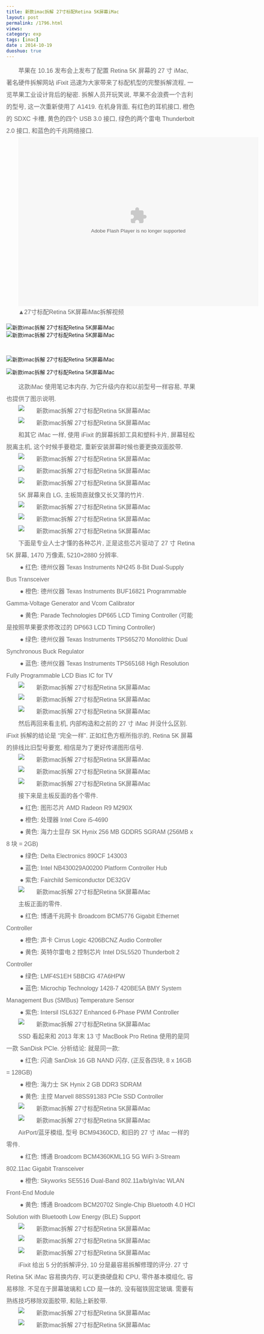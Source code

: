 ```yaml
---
title: 新款imac拆解 27寸标配Retina 5K屏幕iMac
layout: post
permalink: /1796.html
views:
category: exp
tags: [imac]
date : 2014-10-19
duoshuo: true
---
```

<p style="margin: 0px; padding: 0px; color: #666666; font-family: 微软雅黑, arial, helvetica, sans-serif; font-size: 16px; line-height: 32px; text-indent: 32px;">
  苹果在 10.16 发布会上发布了配置 Retina 5K 屏幕的 27 寸 iMac, 著名硬件拆解网站 iFixit 迅速为大家带来了标配机型的完整拆解流程, 一览苹果工业设计背后的秘密. 拆解人员开玩笑说, 苹果不会浪费一个吉利的型号, 这一次重新使用了 A1419. 在机身背面, 有红色的耳机接口, 橙色的 SDXC 卡槽, 黄色的四个 USB 3.0 接口, 绿色的两个雷电 Thunderbolt 2.0 接口, 和蓝色的千兆网络接口.
</p>

<p style="margin: 0px; padding: 0px; color: #666666; font-family: 微软雅黑, arial, helvetica, sans-serif; font-size: 16px; line-height: 32px; text-indent: 32px;">
  <embed src="http://share.vrs.sohu.com/my/v.swf&topBar=1&id=75164459&autoplay=false" type="application/x-shockwave-flash" width="640" height="450">
  </embed>
</p>

<p style="margin: 0px; padding: 0px; color: #666666; font-family: 微软雅黑, arial, helvetica, sans-serif; font-size: 16px; line-height: 32px; text-indent: 32px;">
  ▲27寸标配Retina 5K屏幕iMac拆解视频
</p>

![新款imac拆解 27寸标配Retina 5K屏幕iMac][1]![新款imac拆解 27寸标配Retina 5K屏幕iMac][2]

&nbsp;

![新款imac拆解 27寸标配Retina 5K屏幕iMac][3]

![新款imac拆解 27寸标配Retina 5K屏幕iMac][4]

<p style="margin: 0px; padding: 0px; color: #666666; font-family: 微软雅黑, arial, helvetica, sans-serif; font-size: 16px; line-height: 32px; text-indent: 32px;">
  这款iMac 使用笔记本内存, 为它升级内存和以前型号一样容易, 苹果也提供了图示说明.
</p>

<p style="margin: 0px; padding: 0px; color: #666666; font-family: 微软雅黑, arial, helvetica, sans-serif; font-size: 16px; line-height: 32px; text-indent: 32px;">
  <img src="/wp-content/uploads/sinapicv2-backup/1796-ww4-large-005V4vEUjw1env0au9do7j30gg0ccdgh.jpg" alt="新款imac拆解 27寸标配Retina 5K屏幕iMac" />
</p>

<p style="margin: 0px; padding: 0px; color: #666666; font-family: 微软雅黑, arial, helvetica, sans-serif; font-size: 16px; line-height: 32px; text-indent: 32px;">
  <img src="/wp-content/uploads/sinapicv2-backup/1796-ww1-large-005V4vEUjw1env0b3wcntj30gg0ccabb.jpg" alt="新款imac拆解 27寸标配Retina 5K屏幕iMac" />
</p>

<p style="margin: 0px; padding: 0px; color: #666666; font-family: 微软雅黑, arial, helvetica, sans-serif; font-size: 16px; line-height: 32px; text-indent: 32px;">
  和其它 iMac 一样, 使用 iFixit 的屏幕拆卸工具和塑料卡片, 屏幕轻松脱离主机, 这个时候手要稳定, 重新安装屏幕时候也要更换双面胶带.
</p>

<p style="margin: 0px; padding: 0px; color: #666666; font-family: 微软雅黑, arial, helvetica, sans-serif; font-size: 16px; line-height: 32px; text-indent: 32px;">
  <img src="/wp-content/uploads/sinapicv2-backup/1796-ww2-large-005V4vEUjw1env0bfef5qj30gg0ccmxv.jpg" alt="新款imac拆解 27寸标配Retina 5K屏幕iMac" />
</p>

<p style="margin: 0px; padding: 0px; color: #666666; font-family: 微软雅黑, arial, helvetica, sans-serif; font-size: 16px; line-height: 32px; text-indent: 32px;">
  <img src="/wp-content/uploads/sinapicv2-backup/1796-ww3-large-005V4vEUjw1env0bk5oc1j30gg0ccwf0.jpg" alt="新款imac拆解 27寸标配Retina 5K屏幕iMac" />
</p>

<p style="margin: 0px; padding: 0px; color: #666666; font-family: 微软雅黑, arial, helvetica, sans-serif; font-size: 16px; line-height: 32px; text-indent: 32px;">
  <img src="/wp-content/uploads/sinapicv2-backup/1796-ww4-large-005V4vEUjw1env0bqrmrhj30gg0ccwfl.jpg" alt="新款imac拆解 27寸标配Retina 5K屏幕iMac" />
</p>

<p style="margin: 0px; padding: 0px; color: #666666; font-family: 微软雅黑, arial, helvetica, sans-serif; font-size: 16px; line-height: 32px; text-indent: 32px;">
  5K 屏幕来自 LG, 主板简直就像又长又薄的竹片.
</p>

<p style="margin: 0px; padding: 0px; color: #666666; font-family: 微软雅黑, arial, helvetica, sans-serif; font-size: 16px; line-height: 32px; text-indent: 32px;">
  <img src="/wp-content/uploads/sinapicv2-backup/1796-ww2-large-005V4vEUjw1env0c2y7xrj30gg0ccab7.jpg" alt="新款imac拆解 27寸标配Retina 5K屏幕iMac" />
</p>

<p style="margin: 0px; padding: 0px; color: #666666; font-family: 微软雅黑, arial, helvetica, sans-serif; font-size: 16px; line-height: 32px; text-indent: 32px;">
  <img src="/wp-content/uploads/sinapicv2-backup/1796-ww2-large-005V4vEUjw1env0cb1hm4j30gg0ccdha.jpg" alt="新款imac拆解 27寸标配Retina 5K屏幕iMac" />
</p>

<p style="margin: 0px; padding: 0px; color: #666666; font-family: 微软雅黑, arial, helvetica, sans-serif; font-size: 16px; line-height: 32px; text-indent: 32px;">
  <img src="/wp-content/uploads/sinapicv2-backup/1796-ww4-large-005V4vEUjw1env0cgomfyj30gg0cc3zg.jpg" alt="新款imac拆解 27寸标配Retina 5K屏幕iMac" />
</p>

<p style="margin: 0px; padding: 0px; color: #666666; font-family: 微软雅黑, arial, helvetica, sans-serif; font-size: 16px; line-height: 32px; text-indent: 32px;">
  下面是专业人士才懂的各种芯片, 正是这些芯片驱动了 27 寸 Retina 5K 屏幕, 1470 万像素, 5210&#215;2880 分辨率.
</p>

<p style="margin: 0px; padding: 0px; color: #666666; font-family: 微软雅黑, arial, helvetica, sans-serif; font-size: 16px; line-height: 32px; text-indent: 32px;">
   ● 红色: 德州仪器 Texas Instruments NH245 8-Bit Dual-Supply Bus Transceiver
</p>

<p style="margin: 0px; padding: 0px; color: #666666; font-family: 微软雅黑, arial, helvetica, sans-serif; font-size: 16px; line-height: 32px; text-indent: 32px;">
   ● 橙色: 德州仪器 Texas Instruments BUF16821 Programmable Gamma-Voltage Generator and Vcom Calibrator
</p>

<p style="margin: 0px; padding: 0px; color: #666666; font-family: 微软雅黑, arial, helvetica, sans-serif; font-size: 16px; line-height: 32px; text-indent: 32px;">
   ● 黄色: Parade Technologies DP665 LCD Timing Controller (可能是按照苹果要求修改过的 DP663 LCD Timing Controller)
</p>

<p style="margin: 0px; padding: 0px; color: #666666; font-family: 微软雅黑, arial, helvetica, sans-serif; font-size: 16px; line-height: 32px; text-indent: 32px;">
   ● 绿色: 德州仪器 Texas Instruments TPS65270 Monolithic Dual Synchronous Buck Regulator
</p>

<p style="margin: 0px; padding: 0px; color: #666666; font-family: 微软雅黑, arial, helvetica, sans-serif; font-size: 16px; line-height: 32px; text-indent: 32px;">
   ● 蓝色: 德州仪器 Texas Instruments TPS65168 High Resolution Fully Programmable LCD Bias IC for TV
</p>

<p style="margin: 0px; padding: 0px; color: #666666; font-family: 微软雅黑, arial, helvetica, sans-serif; font-size: 16px; line-height: 32px; text-indent: 32px;">
  <img src="/wp-content/uploads/sinapicv2-backup/1796-ww1-large-005V4vEUjw1env0ektesyj30gg0ccac0.jpg" alt="新款imac拆解 27寸标配Retina 5K屏幕iMac" />
</p>

<p style="margin: 0px; padding: 0px; color: #666666; font-family: 微软雅黑, arial, helvetica, sans-serif; font-size: 16px; line-height: 32px; text-indent: 32px;">
  <img src="/wp-content/uploads/sinapicv2-backup/1796-ww3-large-005V4vEUjw1env0ft2gfgj30gg0ccgni.jpg" alt="新款imac拆解 27寸标配Retina 5K屏幕iMac" />
</p>

<p style="margin: 0px; padding: 0px; color: #666666; font-family: 微软雅黑, arial, helvetica, sans-serif; font-size: 16px; line-height: 32px; text-indent: 32px;">
  <img src="/wp-content/uploads/sinapicv2-backup/1796-ww3-large-005V4vEUjw1env0glcb85j30gg0ccmz0.jpg" alt="新款imac拆解 27寸标配Retina 5K屏幕iMac" />
</p>

<p style="margin: 0px; padding: 0px; color: #666666; font-family: 微软雅黑, arial, helvetica, sans-serif; font-size: 16px; line-height: 32px; text-indent: 32px;">
  然后再回来看主机, 内部构造和之前的 27 寸 iMac 并没什么区别. iFixit 拆解的结论是 &#8220;完全一样&#8221;. 正如红色方框所指示的, Retina 5K 屏幕的排线比旧型号要宽, 相信是为了更好传递图形信号.
</p>

<p style="margin: 0px; padding: 0px; color: #666666; font-family: 微软雅黑, arial, helvetica, sans-serif; font-size: 16px; line-height: 32px; text-indent: 32px;">
  <img src="/wp-content/uploads/sinapicv2-backup/1796-ww4-large-005V4vEUjw1env0ho8mawj30gg0cc0ua.jpg" alt="新款imac拆解 27寸标配Retina 5K屏幕iMac" />
</p>

<p style="margin: 0px; padding: 0px; color: #666666; font-family: 微软雅黑, arial, helvetica, sans-serif; font-size: 16px; line-height: 32px; text-indent: 32px;">
  <img src="/wp-content/uploads/sinapicv2-backup/1796-ww2-large-005V4vEUjw1env0hxfp3bj30gg0cc75v.jpg" alt="新款imac拆解 27寸标配Retina 5K屏幕iMac" />
</p>

<p style="margin: 0px; padding: 0px; color: #666666; font-family: 微软雅黑, arial, helvetica, sans-serif; font-size: 16px; line-height: 32px; text-indent: 32px;">
  <img src="/wp-content/uploads/sinapicv2-backup/1796-ww2-large-005V4vEUjw1env0i4g4z7j30gg0cctab.jpg" alt="新款imac拆解 27寸标配Retina 5K屏幕iMac" />
</p>

<p style="margin: 0px; padding: 0px; color: #666666; font-family: 微软雅黑, arial, helvetica, sans-serif; font-size: 16px; line-height: 32px; text-indent: 32px;">
  接下来是主板反面的各个零件.
</p>

<p style="margin: 0px; padding: 0px; color: #666666; font-family: 微软雅黑, arial, helvetica, sans-serif; font-size: 16px; line-height: 32px; text-indent: 32px;">
   ● 红色: 图形芯片 AMD Radeon R9 M290X
</p>

<p style="margin: 0px; padding: 0px; color: #666666; font-family: 微软雅黑, arial, helvetica, sans-serif; font-size: 16px; line-height: 32px; text-indent: 32px;">
   ● 橙色: 处理器 Intel Core i5-4690
</p>

<p style="margin: 0px; padding: 0px; color: #666666; font-family: 微软雅黑, arial, helvetica, sans-serif; font-size: 16px; line-height: 32px; text-indent: 32px;">
   ● 黄色: 海力士显存 SK Hynix 256 MB GDDR5 SGRAM (256MB x 8 块 = 2GB)
</p>

<p style="margin: 0px; padding: 0px; color: #666666; font-family: 微软雅黑, arial, helvetica, sans-serif; font-size: 16px; line-height: 32px; text-indent: 32px;">
   ● 绿色: Delta Electronics 890CF 143003
</p>

<p style="margin: 0px; padding: 0px; color: #666666; font-family: 微软雅黑, arial, helvetica, sans-serif; font-size: 16px; line-height: 32px; text-indent: 32px;">
   ● 蓝色: Intel NB430029A00200 Platform Controller Hub
</p>

<p style="margin: 0px; padding: 0px; color: #666666; font-family: 微软雅黑, arial, helvetica, sans-serif; font-size: 16px; line-height: 32px; text-indent: 32px;">
   ● 紫色: Fairchild Semiconductor DE32GV
</p>

<p style="margin: 0px; padding: 0px; color: #666666; font-family: 微软雅黑, arial, helvetica, sans-serif; font-size: 16px; line-height: 32px; text-indent: 32px;">
  <img src="/wp-content/uploads/sinapicv2-backup/1796-ww3-large-005V4vEUjw1env0id7swoj30gg0ccgnz.jpg" alt="新款imac拆解 27寸标配Retina 5K屏幕iMac" />
</p>

<p style="margin: 0px; padding: 0px; color: #666666; font-family: 微软雅黑, arial, helvetica, sans-serif; font-size: 16px; line-height: 32px; text-indent: 32px;">
  主板正面的零件.
</p>

<p style="margin: 0px; padding: 0px; color: #666666; font-family: 微软雅黑, arial, helvetica, sans-serif; font-size: 16px; line-height: 32px; text-indent: 32px;">
   ● 红色: 博通千兆网卡 Broadcom BCM5776 Gigabit Ethernet Controller
</p>

<p style="margin: 0px; padding: 0px; color: #666666; font-family: 微软雅黑, arial, helvetica, sans-serif; font-size: 16px; line-height: 32px; text-indent: 32px;">
   ● 橙色: 声卡 Cirrus Logic 4206BCNZ Audio Controller
</p>

<p style="margin: 0px; padding: 0px; color: #666666; font-family: 微软雅黑, arial, helvetica, sans-serif; font-size: 16px; line-height: 32px; text-indent: 32px;">
   ● 黄色: 英特尔雷电 2 控制芯片 Intel DSL5520 Thunderbolt 2 Controller
</p>

<p style="margin: 0px; padding: 0px; color: #666666; font-family: 微软雅黑, arial, helvetica, sans-serif; font-size: 16px; line-height: 32px; text-indent: 32px;">
   ● 绿色: LMF4S1EH 5BBCIG 47A6HPW
</p>

<p style="margin: 0px; padding: 0px; color: #666666; font-family: 微软雅黑, arial, helvetica, sans-serif; font-size: 16px; line-height: 32px; text-indent: 32px;">
   ● 蓝色: Microchip Technology 1428-7 420BE5A BMY System Management Bus (SMBus) Temperature Sensor
</p>

<p style="margin: 0px; padding: 0px; color: #666666; font-family: 微软雅黑, arial, helvetica, sans-serif; font-size: 16px; line-height: 32px; text-indent: 32px;">
   ● 紫色: Intersil ISL6327 Enhanced 6-Phase PWM Controller
</p>

<p style="margin: 0px; padding: 0px; color: #666666; font-family: 微软雅黑, arial, helvetica, sans-serif; font-size: 16px; line-height: 32px; text-indent: 32px;">
  <img src="/wp-content/uploads/sinapicv2-backup/1796-ww1-large-005V4vEUjw1env0ime7b5j30gg0ccmzk.jpg" alt="新款imac拆解 27寸标配Retina 5K屏幕iMac" />
</p>

<p style="margin: 0px; padding: 0px; color: #666666; font-family: 微软雅黑, arial, helvetica, sans-serif; font-size: 16px; line-height: 32px; text-indent: 32px;">
  SSD 看起来和 2013 年末 13 寸 MacBook Pro Retina 使用的是同一款 SanDisk PCIe. 分析结论: 就是同一款:
</p>

<p style="margin: 0px; padding: 0px; color: #666666; font-family: 微软雅黑, arial, helvetica, sans-serif; font-size: 16px; line-height: 32px; text-indent: 32px;">
   ● 红色: 闪迪 SanDisk 16 GB NAND 闪存, (正反各四块, 8 x 16GB = 128GB)
</p>

<p style="margin: 0px; padding: 0px; color: #666666; font-family: 微软雅黑, arial, helvetica, sans-serif; font-size: 16px; line-height: 32px; text-indent: 32px;">
   ● 橙色: 海力士 SK Hynix 2 GB DDR3 SDRAM
</p>

<p style="margin: 0px; padding: 0px; color: #666666; font-family: 微软雅黑, arial, helvetica, sans-serif; font-size: 16px; line-height: 32px; text-indent: 32px;">
   ● 黄色: 主控 Marvell 88SS91383 PCIe SSD Controller
</p>

<p style="margin: 0px; padding: 0px; color: #666666; font-family: 微软雅黑, arial, helvetica, sans-serif; font-size: 16px; line-height: 32px; text-indent: 32px;">
  <img src="/wp-content/uploads/sinapicv2-backup/1796-ww3-large-005V4vEUjw1env0iuu8duj30gg0ccgmg.jpg" alt="新款imac拆解 27寸标配Retina 5K屏幕iMac" />
</p>

<p style="margin: 0px; padding: 0px; color: #666666; font-family: 微软雅黑, arial, helvetica, sans-serif; font-size: 16px; line-height: 32px; text-indent: 32px;">
  <img src="/wp-content/uploads/sinapicv2-backup/1796-ww4-large-005V4vEUjw1env0j00hx8j30gg0ccaap.jpg" alt="新款imac拆解 27寸标配Retina 5K屏幕iMac" />
</p>

<p style="margin: 0px; padding: 0px; color: #666666; font-family: 微软雅黑, arial, helvetica, sans-serif; font-size: 16px; line-height: 32px; text-indent: 32px;">
  AirPort/蓝牙模组, 型号 BCM94360CD, 和旧的 27 寸 iMac 一样的零件.
</p>

<p style="margin: 0px; padding: 0px; color: #666666; font-family: 微软雅黑, arial, helvetica, sans-serif; font-size: 16px; line-height: 32px; text-indent: 32px;">
   ● 红色: 博通 Broadcom BCM4360KML1G 5G WiFi 3-Stream 802.11ac Gigabit Transceiver
</p>

<p style="margin: 0px; padding: 0px; color: #666666; font-family: 微软雅黑, arial, helvetica, sans-serif; font-size: 16px; line-height: 32px; text-indent: 32px;">
   ● 橙色: Skyworks SE5516 Dual-Band 802.11a/b/g/n/ac WLAN Front-End Module
</p>

<p style="margin: 0px; padding: 0px; color: #666666; font-family: 微软雅黑, arial, helvetica, sans-serif; font-size: 16px; line-height: 32px; text-indent: 32px;">
   ● 黄色: 博通 Broadcom BCM20702 Single-Chip Bluetooth 4.0 HCI Solution with Bluetooth Low Energy (BLE) Support
</p>

<p style="margin: 0px; padding: 0px; color: #666666; font-family: 微软雅黑, arial, helvetica, sans-serif; font-size: 16px; line-height: 32px; text-indent: 32px;">
  <img src="/wp-content/uploads/sinapicv2-backup/1796-ww1-large-005V4vEUjw1env0jcwjtyj30gg0cc3zn.jpg" alt="新款imac拆解 27寸标配Retina 5K屏幕iMac" />
</p>

<p style="margin: 0px; padding: 0px; color: #666666; font-family: 微软雅黑, arial, helvetica, sans-serif; font-size: 16px; line-height: 32px; text-indent: 32px;">
  <img src="/wp-content/uploads/sinapicv2-backup/1796-ww2-large-005V4vEUjw1env0jks1htj30gg0cct9j.jpg" alt="新款imac拆解 27寸标配Retina 5K屏幕iMac" />
</p>

<p style="margin: 0px; padding: 0px; color: #666666; font-family: 微软雅黑, arial, helvetica, sans-serif; font-size: 16px; line-height: 32px; text-indent: 32px;">
  <img src="/wp-content/uploads/sinapicv2-backup/1796-ww1-large-005V4vEUjw1env0jqnj70j30gg0cc3zs.jpg" alt="新款imac拆解 27寸标配Retina 5K屏幕iMac" />
</p>

<p style="margin: 0px; padding: 0px; color: #666666; font-family: 微软雅黑, arial, helvetica, sans-serif; font-size: 16px; line-height: 32px; text-indent: 32px;">
  iFixit 给出 5 分的拆解评分, 10 分是最容易拆解修理的评分. 27 寸 Retina 5K iMac 容易换内存, 可以更换硬盘和 CPU, 零件基本模组化, 容易移除. 不足在于屏幕玻璃和 LCD 是一体的, 没有磁铁固定玻璃. 需要有熟练技巧移除双面胶带, 和贴上新胶带.
</p>

<p style="margin: 0px; padding: 0px; color: #666666; font-family: 微软雅黑, arial, helvetica, sans-serif; font-size: 16px; line-height: 32px; text-indent: 32px;">
  <img src="/wp-content/uploads/sinapicv2-backup/1796-ww2-large-005V4vEUjw1env0jvjkz4j30gg0ccdh5.jpg" alt="新款imac拆解 27寸标配Retina 5K屏幕iMac" />
</p>

<p style="margin: 0px; padding: 0px; color: #666666; font-family: 微软雅黑, arial, helvetica, sans-serif; font-size: 16px; line-height: 32px; text-indent: 32px;">
  <img src="/wp-content/uploads/sinapicv2-backup/1796-ww1-large-005V4vEUjw1env0k0av7oj30gg0cc75v.jpg" alt="新款imac拆解 27寸标配Retina 5K屏幕iMac" />
</p>



 [1]: /wp-content/uploads/sinapicv2-backup/1796-ww2-large-005V4vEUjw1enuyxc8vu4j30gg0ccwgh.jpg
 [2]: /wp-content/uploads/sinapicv2-backup/1796-ww3-large-005V4vEUjw1enuyxdo8u5j30gg0ccwey.jpg
 [3]: /wp-content/uploads/sinapicv2-backup/1796-ww3-large-005V4vEUjw1enuyx5eryhj30gg0cc3yv.jpg
 [4]: /wp-content/uploads/sinapicv2-backup/1796-ww3-large-005V4vEUjw1enuyx3p17qj30gg0ccwgh.jpg

